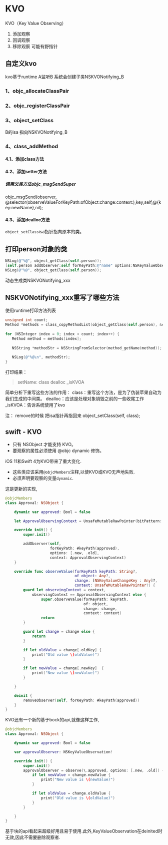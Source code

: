 # KVO

KVO（Key Value Observing）
1. 添加观察
2. 回调观察
3. 移除观察
    可能有野指针

## 自定义kvo

kvo基于runtime
A监听B 系统会创建子类NSKVONotifying_B

### 1、objc_allocateClassPair

### 2、objc_registerClassPair

### 3、object_setClass

B的isa 指向NSKVONotifying_B

### 4、class_addMethod

#### 4.1、添加class方法

#### 4.2、添加setter方法

##### 调用父类方法objc_msgSendSuper

objc_msgSend(observer, @selector(observeValueForKeyPath:ofObject:change:context:),key,self,@{key:newName},nil);

#### 4.3、添加dealloc方法

`object_setClass`isa指针指向原本的类。

## 打印person对象的类
```objective-c
NSLog(@"%@", object_getClass(self.person));
[self.person addObserver:self forKeyPath:@"name" options:NSKeyValueObservingOptionNew | NSKeyValueObservingOptionOld context:nil];
NSLog(@"%@", object_getClass(self.person));
```
动态生成类NSKVONotifying_xxx

## NSKVONotifying_xxx重写了哪些方法
使用runtime打印方法列表
```objective-c
unsigned int count;
Method *methods = class_copyMethodList(object_getClass(self.person), &count);
    
for (NSInteger index = 0; index < count; index++) {
   Method method = methods[index];
   
   NSString *methodStr = NSStringFromSelector(method_getName(method));
   
   NSLog(@"%@\n", methodStr);
}
```
打印结果：
>setName:
    class
    dealloc
    _isKVOA

简单分析下重写这些方法的作用：
class：重写这个方法，是为了伪装苹果自动为我们生成的中间类。
dealloc：应该是处理对象销毁之前的一些收尾工作
_isKVOA：告诉系统使用了kvo

注：
remove的时候 把isa指针再指回来
object_setClass(self, class);

## swift - KVO

- 只有 NSObject 才能支持 KVO。
- 要观察的属性必须使用 @objc dynamic 修饰。

iOS 11和Swift 4为KVO带来了重大变化.

- 这些类应该采用`@objcMembers`注释,以使KVO或KVO无声地失败.
- 必须声明要观察的变量`dynamic`.

这是更新的实现,

```swift
@objcMembers
class Approval: NSObject {

    dynamic var approved: Bool = false

    let ApprovalObservingContext = UnsafeMutableRawPointer(bitPattern: 1)

    override init() {
        super.init()

        addObserver(self,
                    forKeyPath: #keyPath(approved),
                    options: [.new, .old],
                    context: ApprovalObservingContext)
    }

    override func observeValue(forKeyPath keyPath: String?,
                               of object: Any?,
                               change: [NSKeyValueChangeKey : Any]?,
                               context: UnsafeMutableRawPointer?) {
        guard let observingContext = context,
            observingContext == ApprovalObservingContext else {
                super.observeValue(forKeyPath: keyPath,
                                   of: object,
                                   change: change,
                                   context: context)
                return
        }

        guard let change = change else {
            return
        }

        if let oldValue = change[.oldKey] {
            print("Old value \(oldValue)")
        }

        if let newValue = change[.newKey]  {
            print("New value \(newValue)")
        }

    }

    deinit {
        removeObserver(self, forKeyPath: #keyPath(approved))
    }
}
```

KVO还有一个新的基于bock的api,就像这样工作,

```swift
@objcMembers
class Approval: NSObject {

    dynamic var approved: Bool = false

    var approvalObserver: NSKeyValueObservation!

    override init() {
        super.init()
        approvalObserver = observe(\.approved, options: [.new, .old]) { _, change in
            if let newValue = change.newValue {
                print("New value is \(newValue)")
            }

            if let oldValue = change.oldValue {
                print("Old value is \(oldValue)")
            }
        }

    }
}
```

基于块的api看起来超级好用且易于使用.此外,KeyValueObservation在deinited时无效,因此不需要删除观察者.
